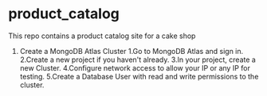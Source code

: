 # product_catalog
This repo contains a product catalog site for a cake shop

1. Create a MongoDB Atlas Cluster
  1.Go to MongoDB Atlas and sign in.
  2.Create a new project if you haven't already.
  3.In your project, create a new Cluster.
  4.Configure network access to allow your IP or any IP for testing.
  5.Create a Database User with read and write permissions to the cluster.
